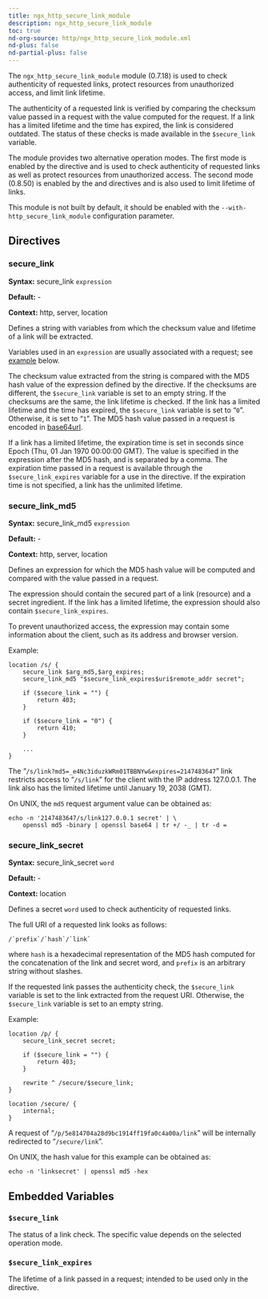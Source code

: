 ```yaml
---
title: ngx_http_secure_link_module
description: ngx_http_secure_link_module
toc: true
nd-org-source: http/ngx_http_secure_link_module.xml
nd-plus: false
nd-partial-plus: false
---
```



<!--
      ********************************************************************************
      🛑 WARNING: AUTOGENERATED FILE - DO NOT EDIT 🛑 This Markdown file was
      automatically generated from the source XML documentation. Any manual
      changes made directly to this file will be overwritten. To request or
      suggest changes, please edit the source XML files instead.
      https://github.com/nginx/nginx.org/tree/main/xml/en
      ********************************************************************************
      -->


The `ngx_http_secure_link_module` module (0.7.18)
is used to check authenticity of requested links,
protect resources from unauthorized access,
and limit link lifetime.

The authenticity of a requested link is verified by comparing the
checksum value passed in a request with the value computed
for the request.
If a link has a limited lifetime and the time has expired,
the link is considered outdated.
The status of these checks is made available in the
`$secure_link` variable.

The module provides two alternative operation modes.
The first mode is enabled by the [](#secure_link_secret)
directive and is used to check authenticity of requested links
as well as protect resources from unauthorized access.
The second mode (0.8.50) is enabled by the
[](#secure_link) and [](#secure_link_md5)
directives and is also used to limit lifetime of links.

This module is not built by default, it should be enabled with the
`--with-http_secure_link_module`
configuration parameter.
## Directives

### secure_link

**Syntax:** secure_link `expression`

**Default:** -

**Context:** http, server, location


Defines a string with variables from which the
checksum value and lifetime of a link will be extracted.

Variables used in an `expression` are usually associated
with a request; see [example](#secure_link_md5) below.

The checksum value extracted from the string is compared with
the MD5 hash value of the expression defined by the
[](#secure_link_md5) directive.
If the checksums are different, the `$secure_link` variable
is set to an empty string.
If the checksums are the same, the link lifetime is checked.
If the link has a limited lifetime and the time has expired,
the `$secure_link` variable is set to “`0`”.
Otherwise, it is set to “`1`”.
The MD5 hash value passed in a request is encoded in
[base64url](https://datatracker.ietf.org/doc/html/rfc4648#section-5).

If a link has a limited lifetime, the expiration time
is set in seconds since Epoch (Thu, 01 Jan 1970 00:00:00 GMT).
The value is specified in the expression after the MD5 hash,
and is separated by a comma.
The expiration time passed in a request is available through
the `$secure_link_expires` variable for a use in
the [](#secure_link_md5) directive.
If the expiration time is not specified, a link has the unlimited
lifetime.
### secure_link_md5

**Syntax:** secure_link_md5 `expression`

**Default:** -

**Context:** http, server, location


Defines an expression for which the MD5 hash value will
be computed and compared with the value passed in a request.

The expression should contain the secured part of a link (resource)
and a secret ingredient.
If the link has a limited lifetime,
the expression should also contain `$secure_link_expires`.

To prevent unauthorized access, the expression may contain some
information about the client, such as its address and browser version.

Example:

```nginx
location /s/ {
    secure_link $arg_md5,$arg_expires;
    secure_link_md5 "$secure_link_expires$uri$remote_addr secret";

    if ($secure_link = "") {
        return 403;
    }

    if ($secure_link = "0") {
        return 410;
    }

    ...
}

```


The
“`/s/link?md5=_e4Nc3iduzkWRm01TBBNYw&expires=2147483647`”
link
restricts access to “`/s/link`” for the client with the
IP address 127.0.0.1.
The link also has the limited lifetime until January 19, 2038 (GMT).

On UNIX, the `md5` request argument value can be obtained as:

```nginx
echo -n '2147483647/s/link127.0.0.1 secret' | \
    openssl md5 -binary | openssl base64 | tr +/ -_ | tr -d =

```

### secure_link_secret

**Syntax:** secure_link_secret `word`

**Default:** -

**Context:** location


Defines a secret `word` used to check authenticity
of requested links.

The full URI of a requested link looks as follows:

```nginx
/`prefix`/`hash`/`link`
```


where `hash` is a hexadecimal representation of the
MD5 hash computed for the concatenation of the link and secret word,
and `prefix` is an arbitrary string without slashes.

If the requested link passes the authenticity check,
the `$secure_link` variable is set to the link
extracted from the request URI.
Otherwise, the `$secure_link` variable
is set to an empty string.

Example:

```nginx
location /p/ {
    secure_link_secret secret;

    if ($secure_link = "") {
        return 403;
    }

    rewrite ^ /secure/$secure_link;
}

location /secure/ {
    internal;
}

```


A request of “`/p/5e814704a28d9bc1914ff19fa0c4a00a/link`”
will be internally redirected to
“`/secure/link`”.

On UNIX, the hash value for this example can be obtained as:

```nginx
echo -n 'linksecret' | openssl md5 -hex

```

## Embedded Variables



### ``$secure_link``


The status of a link check.
The specific value depends on the selected operation mode.



### ``$secure_link_expires``


The lifetime of a link passed in a request;
intended to be used only in the
[](#secure_link_md5) directive.



